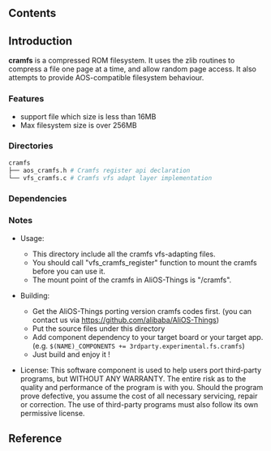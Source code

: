 ## Contents

## Introduction
**cramfs** is a compressed ROM filesystem. It uses the zlib routines to compress a file one page at a time, and allow random page access. It also attempts to provide AOS-compatible filesystem behaviour.

### Features
- support file which size is less than 16MB
- Max filesystem size is over 256MB

### Directories

```sh
cramfs
├── aos_cramfs.h # Cramfs register api declaration
└── vfs_cramfs.c # Cramfs vfs adapt layer implementation
```

### Dependencies

### Notes

- Usage:
    - This directory include all the cramfs vfs-adapting files.
    - You should call "vfs\_cramfs\_register" function to mount the cramfs before you can use it.
    - The mount point of the cramfs in AliOS-Things is "/cramfs".

- Building:
    - Get the AliOS-Things porting version cramfs codes first. (you can contact us via https://github.com/alibaba/AliOS-Things)
    - Put the source files under this directory
    - Add component dependency to your target board or your target app. (e.g. `$(NAME)_COMPONENTS += 3rdparty.experimental.fs.cramfs`)
    - Just build and enjoy it !

- License:
This software component is used to help users port third-party programs, but WITHOUT ANY WARRANTY. The entire risk as to the quality and performance of the program is with you. Should the program prove defective, you assume the cost of all necessary servicing, repair or correction. The use of third-party programs must also follow its own permissive license.

## Reference
